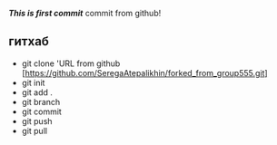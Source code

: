 ***This is first commit***
commit from github!

## гитхаб

+ git clone 'URL from github [https://github.com/SeregaAtepalikhin/forked_from_group555.git]
+ git init
+ git add .
+ git branch
+ git commit
+ git push
+ git pull


